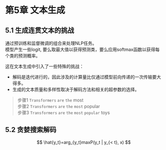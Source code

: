 # 第5章 文本生成
## 5.1 生成连贯文本的挑战
通过预训练和监督微调的组合来处理NLP任务。    
模型产生一些logit, 要么取最大值以获得预测类，要么应用softmax函数以获得每个类的预测概率。    

这在文本生成中引入了一些特殊的挑战：
- 解码是迭代进行的，因此涉及的计算量比仅通过模型前向传递的一次传输要大得多。
- 生成的文本质量和多样性取决于解码方法和相关的超参数的选择。

> 步骤1 `Transformers` `are` `the` most    
> 步骤2 `Transformers` `are` `the` `most` popular    
> 步骤3 `Transformers` `are` `the` `most` `popular` toys    

## 5.2 贪婪搜索解码

$$
\hat{y_t}=arg_{y_t}maxP(y_t | y_{< t}, x)
$$
